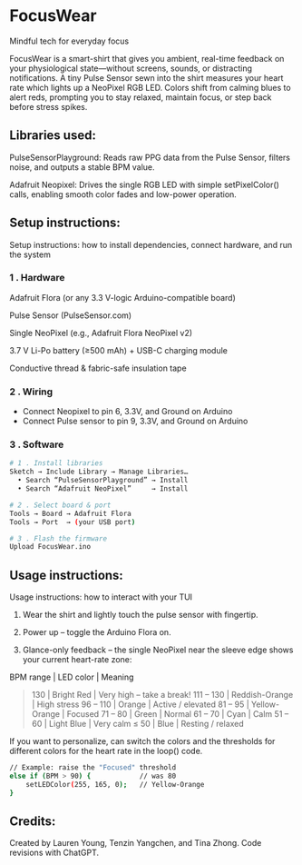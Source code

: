 # FocusWear
Mindful tech for everyday focus

FocusWear is a smart-shirt that gives you ambient, real-time feedback on your physiological state—without screens, sounds, or distracting notifications.
A tiny Pulse Sensor sewn into the shirt measures your heart rate which lights up a NeoPixel RGB LED. Colors shift from calming blues to alert reds, prompting you to stay relaxed, maintain focus, or step back before stress spikes.

## Libraries used:

PulseSensorPlayground: Reads raw PPG data from the Pulse Sensor, filters noise, and outputs a stable BPM value.

Adafruit Neopixel: Drives the single RGB LED with simple setPixelColor() calls, enabling smooth color fades and low-power operation.

## Setup instructions:

Setup instructions: how to install dependencies, connect hardware, and run the system
### 1 . Hardware 

Adafruit Flora (or any 3.3 V-logic Arduino-compatible board)

Pulse Sensor (PulseSensor.com) 

Single NeoPixel (e.g., Adafruit Flora NeoPixel v2)

3.7 V Li-Po battery (≥500 mAh) + USB-C charging module

Conductive thread & fabric-safe insulation tape

### 2 . Wiring 

- Connect Neopixel to pin 6, 3.3V, and Ground on Arduino
- Connect Pulse sensor to pin 9, 3.3V, and Ground on Arduino

### 3 . Software  

```bash
# 1 . Install libraries
Sketch → Include Library → Manage Libraries…
  • Search “PulseSensorPlayground” → Install  
  • Search “Adafruit NeoPixel”     → Install

# 2 . Select board & port
Tools → Board → Adafruit Flora  
Tools → Port  → (your USB port)

# 3 . Flash the firmware
Upload FocusWear.ino

```

## Usage instructions:
Usage instructions: how to interact with your TUI

1. Wear the shirt and lightly touch the pulse sensor with fingertip.

2. Power up – toggle the Arduino Flora on.

3. Glance-only feedback – the single NeoPixel near the sleeve edge shows your current heart-rate zone:

BPM range | LED color | Meaning
> 130 | Bright Red | Very high – take a break!
111 – 130 | Reddish-Orange | High stress
96 – 110 | Orange | Active / elevated
81 – 95 | Yellow-Orange | Focused
71 – 80 | Green | Normal
61 – 70 | Cyan | Calm
51 – 60 | Light Blue | Very calm
≤ 50 | Blue | Resting / relaxed


If you want to personalize, can switch the colors and the thresholds for different colors for the heart rate in the loop() code. 

``` bash
// Example: raise the "Focused" threshold
else if (BPM > 90) {            // was 80
    setLEDColor(255, 165, 0);   // Yellow-Orange
}
```

## Credits:
Created by Lauren Young, Tenzin Yangchen, and Tina Zhong.
Code revisions with ChatGPT. 

